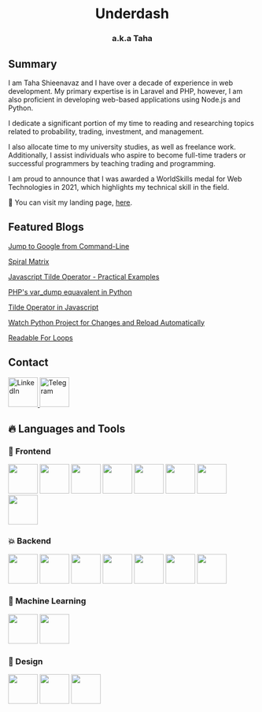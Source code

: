 <h1 align="center">Underdash</h1>
<h3 align="center">a.k.a Taha</h3>

<h2>Summary</h2>
<p>
I am Taha Shieenavaz and I have over a decade of experience in web development. My primary expertise is in Laravel and PHP, however, I am also proficient in developing web-based applications using Node.js and Python.

I dedicate a significant portion of my time to reading and researching topics related to probability, trading, investment, and management.

I also allocate time to my university studies, as well as freelance work. Additionally, I assist individuals who aspire to become full-time traders or successful programmers by teaching trading and programming.

I am proud to announce that I was awarded a WorldSkills medal for Web Technologies in 2021, which highlights my technical skill in the field.
    
🔭 You can visit my landing page, [here](https://underdash.tech).

</p>
<h2>Featured Blogs</h2>
<p>
    <a href="https://underdash.tech/blog/google-from-command-line/">Jump to Google from Command-Line</a>
</p>


<p>
    <a href="https://underdash.tech/blog/spiral-matrix/">Spiral Matrix</a>
</p>
<p>
    <a href="https://underdash.tech/blog/tilde-operator/">Javascript Tilde Operator - Practical Examples</a>
</p>
<!-- <p>
    <a href="https://underdash.medium.com/how-to-manually-check-laravels-user-credentials-bd81bd8e7af">Login using username Laravel</a>
</p> -->
<p>
    <a href="https://underdash.tech/blog/var-dump-python/">PHP's var_dump equavalent in Python</a>
</p>
<p>
    <a href="https://underdash.tech/blog/tilde-operator/">Tilde Operator in Javascript</a>
</p>

<p>
    <a href="https://underdash.tech/blog/watch-python-project-for-changes/">Watch Python Project for Changes and Reload Automatically</a>
</p>
<p>
    <a href="https://underdash.tech/blog/readable-for-loops/">Readable For Loops</a>
</p>

<h2>Contact</h2>

<a href="https://linkedin.com/in/tahashieenavaz">
    <img height="60" src="https://www.vectorlogo.zone/logos/linkedin/linkedin-tile.svg" alt="LinkedIn" />
</a>

<a href="https://t.me/TahaShieenavaz">
    <img height="60" src="https://www.vectorlogo.zone/logos/telegram/telegram-tile.svg" alt="Telegram" />
</a>

<h2>🔥 Languages and Tools</h2>

<h3>🚀 Frontend</h3>
<p>
    <img height="60" src="https://upload.wikimedia.org/wikipedia/commons/4/4c/Typescript_logo_2020.svg" alt="">
    <img height="60" src="https://vitejs.dev/logo.svg">
    <img height="60" src="https://www.vectorlogo.zone/logos/vuejs/vuejs-icon.svg">
    <img height="60" src="https://pinia.vuejs.org/logo.svg">
    <img height="60" src="https://www.vectorlogo.zone/logos/reactjs/reactjs-icon.svg" alt="">    
    <img height="60" src="https://pagepro.co/static/img/nextjs-logo-v2-2bd6a1442c.svg">
    <img height="60" src="https://astro.build/assets/press/simple-full-logo-dark.svg">
    <img height="60" src="https://www.vectorlogo.zone/logos/firebase/firebase-icon.svg">
</p>

<h3>💥 Backend</h3>
<p>
    <img height="60" src="https://cdn.worldvectorlogo.com/logos/laravel-2.svg">
    <img height="60" src="https://www.vectorlogo.zone/logos/nodejs/nodejs-icon.svg" alt="">
    <img height="60" src="https://www.vectorlogo.zone/logos/python/python-icon.svg" alt="">    
    <img height="60" src="https://www.vectorlogo.zone/logos/rabbitmq/rabbitmq-icon.svg" alt="">
    <img height="60" src="https://www.vectorlogo.zone/logos/mongodb/mongodb-icon.svg" alt="">
    <img height="60" src="https://www.vectorlogo.zone/logos/mariadb/mariadb-icon.svg" alt="">
    <img height="60" src="https://www.vectorlogo.zone/logos/docker/docker-official.svg" alt="">
    
</p>

<h3>🚜 Machine Learning</h3>
<p>
    <img height="60" src="https://upload.wikimedia.org/wikipedia/commons/thumb/0/05/Scikit_learn_logo_small.svg/520px-Scikit_learn_logo_small.svg.png">
    <img height="60" src="https://upload.wikimedia.org/wikipedia/commons/2/2d/Tensorflow_logo.svg">    
</p>

<h3>🎨 Design</h3>
<p>
    <img height="60" src="https://www.vectorlogo.zone/logos/figma/figma-icon.svg">
    <img height="60" src="https://upload.wikimedia.org/wikipedia/commons/thumb/c/c2/Adobe_XD_CC_icon.svg/512px-Adobe_XD_CC_icon.svg.png?20210729021535" alt="">
    <img height="60" src="https://upload.wikimedia.org/wikipedia/commons/thumb/a/af/Adobe_Photoshop_CC_icon.svg/512px-Adobe_Photoshop_CC_icon.svg.png?20200616073617" alt="">
</p>
